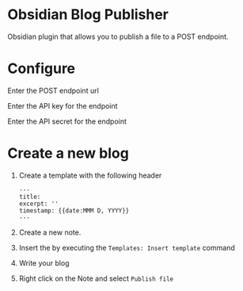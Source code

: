 # Obsidian Blog Publisher

Obsidian plugin that allows you to publish a file to a POST endpoint.

# Configure

Enter the POST endpoint url

Enter the API key for the endpoint

Enter the API secret for the endpoint

# Create a new blog

1. Create a template with the following header

   ```
   ---
   title:
   excerpt: ''
   timestamp: {{date:MMM D, YYYY}}
   ---
   ```

2. Create a new note.

3. Insert the by executing the `Templates: Insert template` command

4. Write your blog

5. Right click on the Note and select `Publish file`
